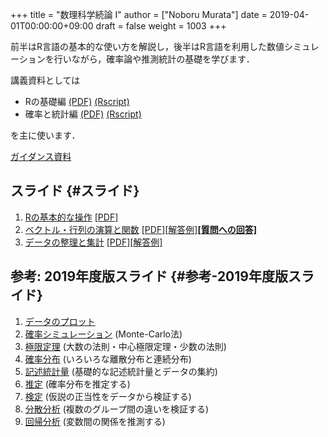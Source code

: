 +++
title = "数理科学続論 I"
author = ["Noboru Murata"]
date = 2019-04-01T00:00:00+09:00
draft = false
weight = 1003
+++

前半はR言語の基本的な使い方を解説し，後半はR言語を利用した数値シミュレーションを行いながら，確率論や推測統計の基礎を学びます．

講義資料としては

-   Rの基礎編 [(PDF)](https://noboru-murata.github.io/sda/docs/note1.pdf) [(Rscript)](https://noboru-murata.github.io/sda/docs/script1.zip)
-   確率と統計編 [(PDF)](https://noboru-murata.github.io/sda/docs/note2.pdf) [(Rscript)](https://noboru-murata.github.io/sda/docs/script2.zip)

を主に使います．

[ガイダンス資料](https://noboru-murata.github.io/sda/spring/slide00.html)


## スライド {#スライド}

1.  [Rの基本的な操作](https://noboru-murata.github.io/sda/spring/slide01.html)
    [[PDF]​](https://noboru-murata.github.io/sda/spring/pdfs/R%E3%81%AE%E5%9F%BA%E6%9C%AC%E7%9A%84%E3%81%AA%E6%93%8D%E4%BD%9C.pdf)
2.  [ベクトル・行列の演算と関数](https://noboru-murata.github.io/sda/spring/slide02.html)
    [[PDF]​](https://noboru-murata.github.io/sda/spring/pdfs/%E3%83%99%E3%82%AF%E3%83%88%E3%83%AB%E3%83%BB%E8%A1%8C%E5%88%97%E3%81%AE%E6%BC%94%E7%AE%97%E3%81%A8%E9%96%A2%E6%95%B0.pdf)
    [[解答例]​](https://noboru-murata.github.io/sda/spring/code/slide02.R)
    **[[質問への回答]​](https://noboru-murata.github.io/sda/spring/code/qa02.R)**
3.  [データの整理と集計](https://noboru-murata.github.io/sda/spring/slide03.html)
    [[PDF]​](https://noboru-murata.github.io/sda/spring/pdfs/%E3%83%87%E3%83%BC%E3%82%BF%E3%81%AE%E6%95%B4%E7%90%86%E3%81%A8%E9%9B%86%E8%A8%88.pdf)
    [[解答例]​](https://noboru-murata.github.io/sda/spring/code/slide03.R)


## 参考: 2019年度版スライド {#参考-2019年度版スライド}

1.  [データのプロット](https://noboru-murata.github.io/sda/spring/slide04.html)
2.  [確率シミュレーション](https://noboru-murata.github.io/sda/spring/slide05.html) (Monte-Carlo法)
3.  [極限定理](https://noboru-murata.github.io/sda/spring/slide06.html) (大数の法則・中心極限定理・少数の法則)
4.  [確率分布](https://noboru-murata.github.io/sda/spring/slide07.html) (いろいろな離散分布と連続分布)
5.  [記述統計量](https://noboru-murata.github.io/sda/spring/slide08.html) (基礎的な記述統計量とデータの集約)
6.  [推定](https://noboru-murata.github.io/sda/spring/slide09.html) (確率分布を推定する)
7.  [検定](https://noboru-murata.github.io/sda/spring/slide10.html) (仮説の正当性をデータから検証する)
8.  [分散分析](https://noboru-murata.github.io/sda/spring/slide11.html) (複数のグループ間の違いを検証する)
9.  [回帰分析](https://noboru-murata.github.io/sda/spring/slide12.html) (変数間の関係を推測する)